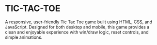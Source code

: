 # TIC-TAC-TOE
A responsive, user-friendly Tic Tac Toe game built using HTML, CSS, and JavaScript. Designed for both desktop and mobile, this game provides a clean and enjoyable experience with win/draw logic, reset controls, and simple animations.
